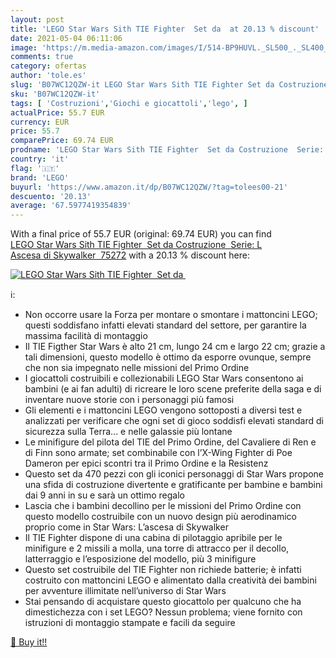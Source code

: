 ```yaml
---
layout: post
title: 'LEGO Star Wars Sith TIE Fighter  Set da  at 20.13 % discount'
date: 2021-05-04 06:11:06
image: 'https://m.media-amazon.com/images/I/514-BP9HUVL._SL500_._SL400_.jpg'
comments: true
category: ofertas
author: 'tole.es'
slug: 'B07WC12QZW-it LEGO Star Wars Sith TIE Fighter Set da Costruzione Serie:...'
sku: 'B07WC12QZW-it'
tags: [ 'Costruzioni','Giochi e giocattoli','lego', ]
actualPrice: 55.7 EUR
currency: EUR
price: 55.7
comparePrice: 69.74 EUR
prodname: 'LEGO Star Wars Sith TIE Fighter  Set da Costruzione  Serie: L Ascesa di Skywalker  75272'
country: 'it'
flag: '🇮🇹'
brand: 'LEGO'
buyurl: 'https://www.amazon.it/dp/B07WC12QZW/?tag=tolees00-21'
descuento: '20.13'
average: '67.5977419354839'
---
```


With a final price of 55.7 EUR (original: 69.74 EUR) you can find [LEGO Star Wars Sith TIE Fighter  Set da Costruzione  Serie: L Ascesa di Skywalker  75272](https://www.amazon.it/dp/B07WC12QZW/?tag=tolees00-21) with a  20.13 % discount here:

[![LEGO Star Wars Sith TIE Fighter  Set da ](https://m.media-amazon.com/images/I/514-BP9HUVL._SL500_._SL400_.jpg)](https://www.amazon.it/dp/B07WC12QZW/?tag=tolees00-21)

ℹ️:

- Non occorre usare la Forza per montare o smontare i mattoncini LEGO; questi soddisfano infatti elevati standard del settore, per garantire la massima facilità di montaggio
- Il TIE Figther Star Wars è alto 21 cm, lungo 24 cm e largo 22 cm; grazie a tali dimensioni, questo modello è ottimo da esporre ovunque, sempre che non sia impegnato nelle missioni del Primo Ordine
- I giocattoli costruibili e collezionabili LEGO Star Wars consentono ai bambini (e ai fan adulti) di ricreare le loro scene preferite della saga e di inventare nuove storie con i personaggi più famosi
- Gli elementi e i mattoncini LEGO vengono sottoposti a diversi test e analizzati per verificare che ogni set di gioco soddisfi elevati standard di sicurezza sulla Terra... e nelle galassie più lontane
- Le minifigure del pilota del TIE del Primo Ordine, del Cavaliere di Ren e di Finn sono armate; set combinabile con l’X-Wing Fighter di Poe Dameron per epici scontri tra il Primo Ordine e la Resistenz
- Questo set da 470 pezzi con gli iconici personaggi di Star Wars propone una sfida di costruzione divertente e gratificante per bambine e bambini dai 9 anni in su e sarà un ottimo regalo
- Lascia che i bambini decollino per le missioni del Primo Ordine con questo modello costruibile con un nuovo design più aerodinamico proprio come in Star Wars: L’ascesa di Skywalker
- Il TIE Fighter dispone di una cabina di pilotaggio apribile per le minifigure e 2 missili a molla, una torre di attracco per il decollo, latterraggio e l’esposizione del modello, più 3 minifigure
- Questo set costruibile del TIE Fighter non richiede batterie; è infatti costruito con mattoncini LEGO e alimentato dalla creatività dei bambini per avventure illimitate nell’universo di Star Wars
- Stai pensando di acquistare questo giocattolo per qualcuno che ha dimestichezza con i set LEGO? Nessun problema; viene fornito con istruzioni di montaggio stampate e facili da seguire

[🛒 Buy it!!](https://www.amazon.it/dp/B07WC12QZW/?tag=tolees00-21)

